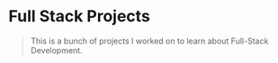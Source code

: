 # Full Stack Projects
> This is a bunch of projects I worked on to learn about Full-Stack Development.
